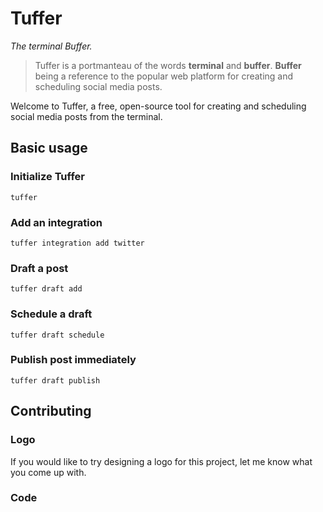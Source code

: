 # Tuffer
*The terminal Buffer.*

> Tuffer is a portmanteau of the words **terminal** and **buffer**. **Buffer** being a reference to the popular web platform for creating and scheduling social media posts.

Welcome to Tuffer, a free, open-source tool for creating and scheduling social media posts from the terminal.

## Basic usage
### Initialize Tuffer
```shell
tuffer
```

### Add an integration
```shell
tuffer integration add twitter
```

### Draft a post
```shell
tuffer draft add
```

### Schedule a draft
```shell
tuffer draft schedule
```

### Publish post immediately
```shell
tuffer draft publish
```

## Contributing
### Logo
If you would like to try designing a logo for this project, let me know what you come up with.

### Code